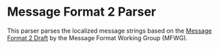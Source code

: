 # Message Format 2 Parser

This parser parses the localized message strings based on the [Message Format 2 Draft](https://github.com/unicode-org/message-format-wg/blob/7c00820a0462679eba696181c45bfadb43d2eedd/spec/message.abnf) by the Message Format Working Group (MFWG).

